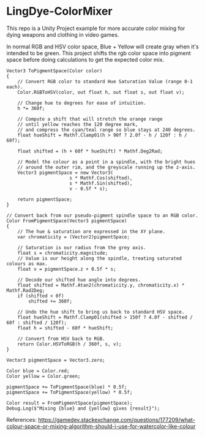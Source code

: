 # LingDye-ColorMixer
This repo is a Unity Project example for more accurate color mixing for dying weapons and clothing in video games.

In normal RGB and HSV color space, Blue + Yellow will create gray when it's intended to be green. This project shifts the rgb color space into pigment space before doing calculations to get the expected color mix.

```
Vector3 ToPigmentSpace(Color color)
{
    // Convert RGB color to standard Hue Saturation Value (range 0-1 each).
    Color.RGBToHSV(color, out float h, out float s, out float v);

    // Change hue to degrees for ease of intuition.
    h *= 360f;

    // Compute a shift that will stretch the orange range
    // until yellow reaches the 120 degree mark,
    // and compress the cyan/teal range so blue stays at 240 degrees.
    float hueShift = Mathf.Clamp01(h > 90f ? 2.0f - h / 120f : h / 60f);

    float shifted = (h + 60f * hueShift) * Mathf.Deg2Rad;

    // Model the colour as a point in a spindle, with the bright hues
    // around the outer rim, and the greyscale running up the z-axis.
    Vector3 pigmentSpace = new Vector3(
                       s * Mathf.Cos(shifted),
                       s * Mathf.Sin(shifted),
                       v - 0.5f * s);

    return pigmentSpace;
}
```

```
// Convert back from our pseudo-pigment spindle space to an RGB color.
Color FromPigmentSpace(Vector3 pigmentSpace)
{
    // The hue & saturation are expressed in the XY plane.
    var chromaticity = (Vector2)pigmentSpace;

    // Saturation is our radius from the grey axis.
    float s = chromaticity.magnitude;
    // Value is our height along the spindle, treating saturated colours as max.
    float v = pigmentSpace.z + 0.5f * s;

    // Decode our shifted hue angle into degrees.
    float shifted = Mathf.Atan2(chromaticity.y, chromaticity.x) * Mathf.Rad2Deg;
    if (shifted < 0f)
        shifted += 360f;

    // Undo the hue shift to bring us back to standard HSV space.
    float hueShift = Mathf.Clamp01(shifted > 150f ? 4.0f - shifted / 60f : shifted / 120f);
    float h = shifted - 60f * hueShift;

    // Convert from HSV back to RGB.
    return Color.HSVToRGB(h / 360f, s, v);
}
```

```
Vector3 pigmentSpace = Vector3.zero;

Color blue = Color.red;
Color yellow = Color.green;

pigmentSpace += ToPigmentSpace(blue) * 0.5f;
pigmentSpace += ToPigmentSpace(yellow) * 0.5f;

Color result = FromPigmentSpace(pigmentSpace);
Debug.Log($"Mixing {blue} and {yellow} gives {result}");
```


References:
https://gamedev.stackexchange.com/questions/177209/what-colour-space-or-mixing-algorithm-should-i-use-for-watercolor-like-colour
